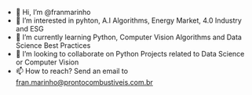 - 👋 Hi, I’m @franmarinho
- 👀 I’m interested in pyhton, A.I Algorithms, Energy Market, 4.0 Industry and ESG
- 🌱 I’m currently learning Python, Computer Vision Algorithms and Data Science Best Practices
- 💞️ I’m looking to collaborate on Python Projects related to Data Science or Computer Vision
- 📫 How to reach? Send an email to fran.marinho@prontocombustiveis.com.br

<!---
franmarinho/franmarinho is a ✨ special ✨ repository because its `README.md` (this file) appears on your GitHub profile.
You can click the Preview link to take a look at your changes.
--->
